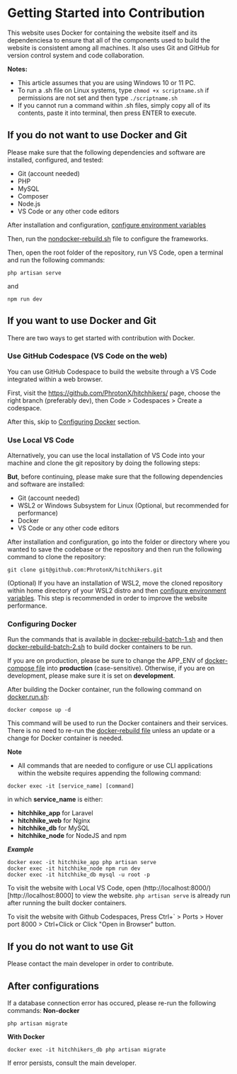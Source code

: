 # Getting Started into Contribution
This website uses Docker for containing the website itself and its dependenciesa to ensure that all of the components used to build the website is consistent among all machines. It also uses Git and GitHub for version control system and code collaboration.

**Notes:**
- This article assumes that you are using Windows 10 or 11 PC.
- To run a .sh file on Linux systems, type ```chmod +x scriptname.sh``` if permissions are not set and then type ```./scriptname.sh``` 
- If you cannot run a command within .sh files, simply copy all of its contents, paste it into terminal, then press ENTER to execute.

## If you do not want to use Docker and Git
Please make sure that the following dependencies and software are installed, configured, and tested:
- Git (account needed)
- PHP
- MySQL
- Composer
- Node.js
- VS Code or any other code editors

After installation and configuration, [configure environment variables](../docs/configure_env.md)

Then, run the [nondocker-rebuild.sh](../nondocker-rebuild.sh) file to configure the frameworks.

Then, open the root folder of the repository, run VS Code, open a terminal and run the following commands:

```
php artisan serve
```
and
```
npm run dev
```

## If you want to use Docker and Git
There are two ways to get started with contribution with Docker.

### Use GitHub Codespace (VS Code on the web)
You can use GitHub Codespace to build the website through a VS Code integrated within a web browser.

First, visit the https://github.com/PhrotonX/hitchhikers/ page, choose the right branch (preferably dev), then Code > Codespaces > Create a codespace.

After this, skip to [Configuring Docker](#configuring-docker) section.

### Use Local VS Code
Alternatively, you can use the local installation of VS Code into your machine and clone the git repository by doing the following steps:

**But**, before continuing, please make sure that the following dependencies and software are installed:
- Git (account needed)
- WSL2 or Windows Subsystem for Linux (Optional, but recommended for performance)
- Docker
- VS Code or any other code editors

After installation and configuration, go into the folder or directory where you wanted to save the codebase or the repository and then run the following command to clone the repository:
```
git clone git@github.com:PhrotonX/hitchhikers.git
```

(Optional) If you have an installation of WSL2, move the cloned repository within home directory of your WSL2 distro and then [configure environment variables](../docs/configure_env.md). This step is recommended in order to improve the website performance.

### Configuring Docker
Run the commands that is available in [docker-rebuild-batch-1.sh](../docker-rebuild-batch-1.sh) and then [docker-rebuild-batch-2.sh](../docker-rebuild-batch-2.sh) to build docker containers to be run.

If you are on production, please be sure to change the APP_ENV of [docker-compose file](../docker-compose.yaml) into **production** (case-sensitive). Otherwise, if you are on development, please make sure it is set on **development**.

After building the Docker container, run the following command on [docker.run.sh](../docker-run.sh):
```
docker compose up -d
```
This command will be used to run the Docker containers and their services. There is no need to re-run the [docker-rebuild file](../docker-rebuild.sh) unless an update or a change for Docker container is needed.

**Note**
- All commands that are needed to configure or use CLI applications within the website requires appending the following command:
```
docker exec -it [service_name] [command]
```
in which **service_name** is either:
- **hitchhike_app** for Laravel
- **hitchhike_web** for Nginx
- **hitchhike_db** for MySQL
- **hitchhike_node** for NodeJS and npm

***Example***
```
docker exec -it hitchhike_app php artisan serve
docker exec -it hitchhike_node npm run dev
docker exec -it hitchhike_db mysql -u root -p
```

To visit the website with Local VS Code, open (http://localhost:8000/)[http://localhost:8000] to view the website. ```php artisan serve``` is already run after running the built docker containers.

To visit the website with Github Codespaces, Press Ctrl+\` > Ports > Hover port 8000 > Ctrl+Click or Click "Open in Browser" button.

## If you do not want to use Git
Please contact the main developer in order to contribute.

## After configurations
If a database connection error has occured, please re-run the following commands:
**Non-docker**
```
php artisan migrate
```
**With Docker**
```
docker exec -it hitchhikers_db php artisan migrate
```

If error persists, consult the main developer.